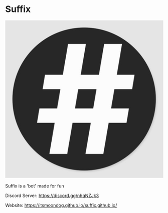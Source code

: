 # Suffix
![cornos-logo](suffixlogo2.jpg)

Suffix is a 'bot' made for fun

Discord Server:
https://discord.gg/nhqNZJk3

Website:
https://itsmoondog.github.io/suffix.github.io/
